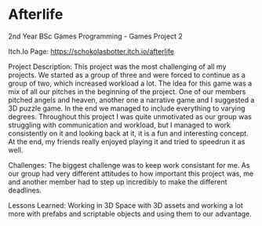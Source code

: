 # Afterlife
2nd Year BSc Games Programming - Games Project 2

Itch.Io Page: https://schokolasbotter.itch.io/afterlife

Project Description: This project was the most challenging of all my projects. We started as a group of three and were forced to continue as a group of two, which increased workload a lot. The idea for this game was a mix of all our pitches in the beginning of the project. One of our members pitched angels and heaven, another one a narrative game and I suggested a 3D puzzle game. In the end we managed to include everything to varying degrees. Throughout this project I was quite unmotivated as our group was struggling with communication and workload, but I managed to work consistently on it and looking back at it, it is a fun and interesting concept. At the end, my friends really enjoyed playing it and tried to speedrun it as well.

Challenges: The biggest challenge was to keep work consistant for me. As our group had very different attitudes to how important this project was, me and another member had to step up incredibly to make the different deadlines. 

Lessons Learned: Working in 3D Space with 3D assets and working a lot more with prefabs and scriptable objects and using them to our advantage.
